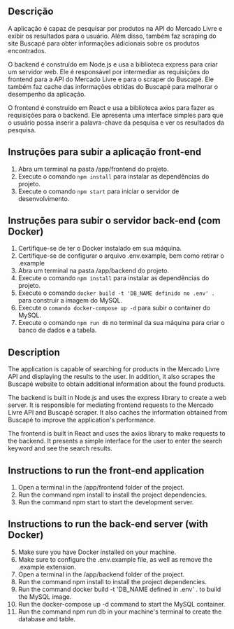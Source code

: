 ## Descrição

A aplicação é capaz de pesquisar por produtos na API do Mercado Livre e exibir os resultados para o usuário. Além disso, também faz scraping do site Buscapé para obter informações adicionais sobre os produtos encontrados.

O backend é construído em Node.js e usa a biblioteca express para criar um servidor web. Ele é responsável por intermediar as requisições do frontend para a API do Mercado Livre e para o scraper do Buscapé. Ele também faz cache das informações obtidas do Buscapé para melhorar o desempenho da aplicação.

O frontend é construído em React e usa a biblioteca axios para fazer as requisições para o backend. Ele apresenta uma interface simples para que o usuário possa inserir a palavra-chave da pesquisa e ver os resultados da pesquisa.

## Instruções para subir a aplicação front-end

1. Abra um terminal na pasta /app/frontend do projeto.
2. Execute o comando `npm install` para instalar as dependências do projeto.
3. Execute o comando `npm start` para iniciar o servidor de desenvolvimento.

## Instruções para subir o servidor back-end (com Docker)


1. Certifique-se de ter o Docker instalado em sua máquina.
2. Certifique-se de configurar o arquivo .env.example, bem como retirar o .example
3. Abra um terminal na pasta /app/backend do projeto.
4. Execute o comando `npm install` para instalar as dependências do projeto.
5. Execute o comando `docker build -t 'DB_NAME definido no .env' .` para construir a imagem do MySQL.
6. Execute o `comando docker-compose up -d` para subir o container do MySQL.
7. Execute o comando `npm run db` no terminal da sua máquina para criar o banco de dados e a tabela.

## Description
The application is capable of searching for products in the Mercado Livre API and displaying the results to the user. In addition, it also scrapes the Buscapé website to obtain additional information about the found products.

The backend is built in Node.js and uses the express library to create a web server. It is responsible for mediating frontend requests to the Mercado Livre API and Buscapé scraper. It also caches the information obtained from Buscapé to improve the application's performance.

The frontend is built in React and uses the axios library to make requests to the backend. It presents a simple interface for the user to enter the search keyword and see the search results.

## Instructions to run the front-end application

1. Open a terminal in the /app/frontend folder of the project.
2. Run the command npm install to install the project dependencies.
3. Run the command npm start to start the development server.

## Instructions to run the back-end server (with Docker)

5. Make sure you have Docker installed on your machine.
6. Make sure to configure the .env.example file, as well as remove the .example extension.
7. Open a terminal in the /app/backend folder of the project.
8. Run the command npm install to install the project dependencies.
9. Run the command docker build -t 'DB_NAME defined in .env' . to build the MySQL image.
10. Run the docker-compose up -d command to start the MySQL container.
11. Run the command npm run db in your machine's terminal to create the database and table.
